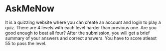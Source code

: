 # AskMeNow
It is a quizzing website where you can create an account and login to play a quiz. There are 4 levels with each level harder than previous one. Are you good enough to beat all four? After the submission, you will get a brief summary of your answers and correct answers. You have to score atleast 55 to pass the level.
